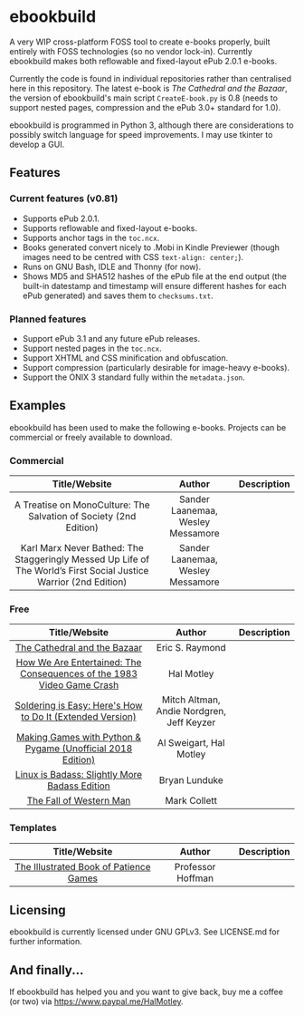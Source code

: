 # ebookbuild

A very WIP cross-platform FOSS tool to create e-books properly, built entirely with FOSS technologies (so no vendor lock-in). Currently ebookbuild makes both reflowable and fixed-layout ePub 2.0.1 e-books.

Currently the code is found in individual repositories rather than centralised here in this repository. The latest e-book is *The Cathedral and the Bazaar*, the version of ebookbuild's main script `CreateE-book.py` is 0.8 (needs to support nested pages, compression and the ePub 3.0+ standard for 1.0).

ebookbuild is programmed in Python 3, although there are considerations to possibly switch language for speed improvements. I may use tkinter to develop a GUI.

## Features

### Current features (v0.81)
* Supports ePub 2.0.1.
* Supports reflowable and fixed-layout e-books.
* Supports anchor tags in the `toc.ncx`.
* Books generated convert nicely to .Mobi in Kindle Previewer (though images need to be centred with CSS `text-align: center;`).
* Runs on GNU Bash, IDLE and Thonny (for now).
* Shows MD5 and SHA512 hashes of the ePub file at the end output (the built-in datestamp and timestamp will ensure different hashes for each ePub generated) and saves them to `checksums.txt`.

### Planned features

* Support ePub 3.1 and any future ePub releases.
* Support nested pages in the `toc.ncx`.
* Support XHTML and CSS minification and obfuscation.
* Support compression (particularly desirable for image-heavy e-books).
* Support the ONIX 3 standard fully within the `metadata.json`.

## Examples
ebookbuild has been used to make the following e-books. Projects can be commercial or freely available to download.

### Commercial

|Title/Website | Author | Description |
|:------------:|:------:|:-----------:|
| A Treatise on MonoCulture: The Salvation of Society (2nd Edition) | Sander Laanemaa, Wesley Messamore |
| Karl Marx Never Bathed: The Staggeringly Messed Up Life of The World’s First Social Justice Warrior (2nd Edition) | Sander Laanemaa, Wesley Messamore |

### Free

| Title/Website | Author | Description |
|:-------------:|:--------------------:|:----------:|
|[The Cathedral and the Bazaar](https://github.com/inferno986return/cathedral-bazaar-ebook) | Eric S. Raymond | |
|[How We Are Entertained: The Consequences of the 1983 Video Game Crash](https://github.com/inferno986return/1983VideoGameCrash-Book) | Hal Motley | |
|[Soldering is Easy: Here's How to Do It (Extended Version)](https://github.com/inferno986return/FullSolderComic-ebook) | Mitch Altman, Andie Nordgren, Jeff Keyzer | |
|[Making Games with Python & Pygame (Unofficial 2018 Edition)](https://github.com/inferno986return/Pygame-ebook) | Al Sweigart, Hal Motley | |
|[Linux is Badass: Slightly More Badass Edition](https://github.com/inferno986return/LinuxIsBadass) | Bryan Lunduke | |
| [The Fall of Western Man](https://github.com/inferno986return/the-fall-of-western-man) | Mark Collett | |

### Templates

| Title/Website | Author | Description |
|:-------------:|:--------------------:|:----------:|
|[The Illustrated Book of Patience Games](https://github.com/inferno986return/Illustrated-Patience-Games-ebook) | Professor Hoffman | |

## Licensing

ebookbuild is currently licensed under GNU GPLv3. See LICENSE.md for further information.

## And finally...

If ebookbuild has helped you and you want to give back, buy me a coffee (or two) via https://www.paypal.me/HalMotley.
